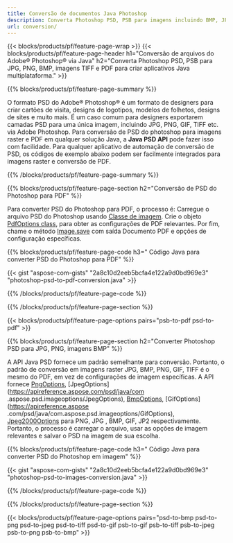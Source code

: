 ```yaml
---
title: Conversão de documentos Java Photoshop
description: Converta Photoshop PSD, PSB para imagens incluindo BMP, JPG, PNG, TIFF e PDF via biblioteca Java.
url: conversion/
---
```


{{< blocks/products/pf/feature-page-wrap >}}
{{< blocks/products/pf/feature-page-header h1="Conversão de arquivos do Adobe® Photoshop® via Java" h2="Converta Photoshop PSD, PSB para JPG, PNG, BMP, imagens TIFF e PDF para criar aplicativos Java multiplataforma." >}}

{{% blocks/products/pf/feature-page-summary %}}

O formato PSD do Adobe® Photoshop® é um formato de designers para criar cartões de visita, designs de logotipos, modelos de folhetos, designs de sites e muito mais. É um caso comum para designers exportarem camadas PSD para uma única imagem, incluindo JPG, PNG, GIF, TIFF etc. via Adobe Photoshop. Para conversão de PSD do photoshop para imagens raster e PDF em qualquer solução Java, a **Java PSD API** pode fazer isso com facilidade. Para qualquer aplicativo de automação de conversão de PSD, os códigos de exemplo abaixo podem ser facilmente integrados para imagens raster e conversão de PDF.

{{% /blocks/products/pf/feature-page-summary  %}}

{{% blocks/products/pf/feature-page-section  h2="Conversão de PSD do Photoshop para PDF" %}}

Para converter PSD do Photoshop para PDF, o processo é: Carregue o arquivo PSD do Photoshop usando [Classe de imagem](https://apireference.aspose.com/psd/java/com.aspose.psd/Image). Crie o objeto [PdfOptions class](https://apireference.aspose.com/psd/java/com.aspose.psd.imageoptions/PdfOptions), para obter as configurações de PDF relevantes. Por fim, chame o método [Image.save](https://apireference.aspose.com/psd/java/com.aspose.psd/Image#save-java.lang.String-com.aspose.psd.ImageOptionsBase-) com saída Documento PDF e opções de configuração específicas.

{{% blocks/products/pf/feature-page-code h3=" Código Java para converter PSD do Photoshop para PDF" %}}

{{< gist "aspose-com-gists" "2a8c10d2eeb5bcfa4e122a9d0bd969e3" "photoshop-psd-to-pdf-conversion.java" >}}

{{% /blocks/products/pf/feature-page-code  %}}

{{% /blocks/products/pf/feature-page-section %}}

{{< blocks/products/pf/feature-page-options pairs="psb-to-pdf psd-to-pdf" >}}

{{% blocks/products/pf/feature-page-section  h2="Converter Photoshop PSD para JPG, PNG, imagens BMP" %}}

A API Java PSD fornece um padrão semelhante para conversão. Portanto, o padrão de conversão em imagens raster JPG, BMP, PNG, GIF, TIFF é o mesmo do PDF, em vez de configurações de imagem específicas. A API fornece [PngOptions](https://apireference.aspose.com/psd/java/com.aspose.psd.imageoptions/PngOptions), [JpegOptions](https://apireference.aspose.com/psd/java/com .aspose.psd.imageoptions/JpegOptions), [BmpOptions](https://apireference.aspose.com/psd/java/com.aspose.psd.imageoptions/BmpOptions), [GifOptions](https://apireference.aspose .com/psd/java/com.aspose.psd.imageoptions/GifOptions), [Jpeg2000Options](https://apireference.aspose.com/psd/java/com.aspose.psd.imageoptions/Jpeg2000Options) para PNG, JPG , BMP, GIF, JP2 respectivamente. Portanto, o processo é carregar o arquivo, usar as opções de imagem relevantes e salvar o PSD na imagem de sua escolha.

{{% blocks/products/pf/feature-page-code h3=" Código Java para converter PSD do Photoshop em imagem" %}}

{{< gist "aspose-com-gists" "2a8c10d2eeb5bcfa4e122a9d0bd969e3" "photoshop-psd-to-images-conversion.java" >}}

{{% /blocks/products/pf/feature-page-code  %}}

{{% /blocks/products/pf/feature-page-section %}}

{{< blocks/products/pf/feature-page-options pairs="psd-to-bmp psd-to-png psd-to-jpeg psd-to-tiff psd-to-gif psb-to-gif psb-to-tiff psb-to-jpeg psb-to-png psb-to-bmp" >}}

